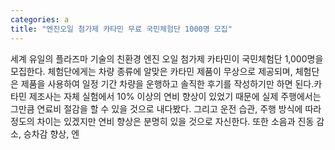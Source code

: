 ```yaml
---
categories: a
title: "엔진오일 첨가제 카타민 무료 국민체험단 1000명 모집"
---
```

세계 유일의 플라즈마 기술의 친환경 엔진 오일 첨가제 카타민이 국민체험단 1,000명을 모집한다. 체험단에게는 차량 종류에 알맞은 카타민 제품이 무상으로 제공되며, 체험단은 제품을 사용하여 일정 기간 차량을 운행하고 솔직한 후기를 작성하기만 하면 된다.카타민 제조사는 자체 실험에서 10% 이상의 연비 향상이 있었기 때문에 실제 주행에서는 그만큼 연료비 절감을 할 수 있을 것으로 내다봤다. 그리고 운전 습관, 주행 방식에 따라 정도의 차이는 있겠지만 연비 향상은 분명히 있을 것으로 자신한다. 또한 소음과 진동 감소, 승차감 향상, 엔